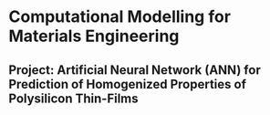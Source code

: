 # Computational Modelling for Materials Engineering
## Project: Artificial Neural Network (ANN) for Prediction of Homogenized Properties of Polysilicon Thin-Films 
